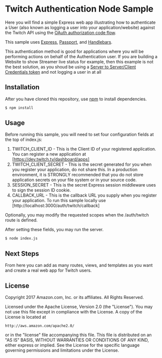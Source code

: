# Twitch Authentication Node Sample
Here you will find a simple Express web app illustrating how to authenticate a User (also known as logging a user into your application/website) against the Twitch API using the [OAuth authorization code flow](https://dev.twitch.tv/docs/authentication/getting-tokens-oauth#oauth-authorization-code-flow).

This sample uses [Express](http://expressjs.com/), [Passport](http://passportjs.org/), and [Handlebars](http://handlebarsjs.com/).

This authentication method is good for applications where you will be performing actions on behalf of the Authentication user. If you are building a Website to show Streamer live status for example, then this example is not the best solution, as you shoud be using a [Server to Server/Client Credentials token](https://dev.twitch.tv/docs/authentication/getting-tokens-oauth#oauth-client-credentials-flow) and not logging a user in at all

## Installation
After you have cloned this repository, use [npm](https://www.npmjs.com/) to install dependencies.

```sh
$ npm install
```

## Usage
Before running this sample, you will need to set four configuration fields at the top of index.js:

1. TWITCH_CLIENT_ID - This is the Client ID of your registered application.  You can register a new application at [https://dev.twitch.tv/dashboard/apps]
2. TWITCH_CLIENT_SECRET - This is the secret generated for you when you register your application, do not share this. In a production environment, it is STRONGLY recommended that you do not store application secrets on your file system or in your source code.
3. SESSION_SECRET -  This is the secret Express session middleware uses to sign the session ID cookie.
4. CALLBACK_URL - This is the callback URL you supply when you register your application.  To run this sample locally use [http://localhost:3000/auth/twitch/callback]

Optionally, you may modify the requested scopes when the /auth/twitch route is defined.

After setting these fields, you may run the server.

```sh
$ node index.js
```

## Next Steps
From here you can add as many routes, views, and templates as you want and create a real web app for Twitch users.

## License

Copyright 2017 Amazon.com, Inc. or its affiliates. All Rights Reserved.

Licensed under the Apache License, Version 2.0 (the "License"). You may not use this file except in compliance with the License. A copy of the License is located at

    http://aws.amazon.com/apache2.0/

or in the "license" file accompanying this file. This file is distributed on an "AS IS" BASIS, WITHOUT WARRANTIES OR CONDITIONS OF ANY KIND, either express or implied. See the License for the specific language governing permissions and limitations under the License. 
